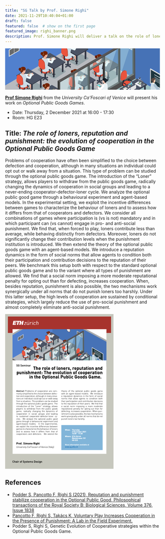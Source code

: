 ```yaml
---
title: "SG Talk by Prof. Simone Righi"
date: 2021-11-29T10:40:04+01:00
draft: false
featured: false  # show on the first page
featured_image: righi_banner.png
description: Prof. Simone Righi will deliver a talk on the role of loners, reputation and punishment the evolution of cooperation in the Optional Public Goods Game.
---
```


![](righi_banner.png)



**[Prof Simone Righi](https://www.simonerighi.org/contacts)** from the *University Ca'Foscari of Venice* will present his work on *Optional Public Goods Games*.

- Date: Thursday, 2 December 2021 at 16:00 - 17:30
- Room: HG E23

## Title: *The role of loners, reputation and punishment: the evolution of cooperation in the Optional Public Goods Game*

Problems of cooperation have often been simplified to the choice between defection and cooperation, although in many situations an individual could opt out or walk away from a situation. This type of problem can be studied through the optional public goods game. The introduction of the “Loner" strategy, allows players to withdraw from the public goods game, radically changing the dynamics of cooperation in social groups and leading to a never-ending cooperator-defector-loner cycle. We analyze the optional public good game through a behavioural experiment and agent-based models. In the experimental setting, we exploit the incentive differences between games to characterize the behaviour of loners and to assess how it differs from that of cooperators and defectors. We consider all combinations of games where participation is (vs is not) mandatory and in which participant can (vs cannot) engage in pro- and anti-social punishment. We find that, when forced to play, loners contribute less than average, while behaving distinctly from defectors. Moreover, loners do not significantly change their contribution levels when the punishment institution is introduced. We then extend the theory of the optional public goods game with an agent-based models. We introduce a reputation dynamics in the form of social norms that allow agents to condition both their participation and contribution decisions to the reputation of their peers. We benchmark this setup both with respect to the standard optional public goods game and to the variant where all types of punishment are allowed. We find that a social norm imposing a more moderate reputational penalty for opting out than for defecting, increases cooperation. When, besides reputation, punishment is also possible, the two mechanisms work synergically under all norms that do not punish loners too harshly. Under this latter setup, the high levels of cooperation are sustained by conditional strategies, which largely reduce the use of pro-social punishment and almost completely eliminate anti-social punishment.


[![](righi_talk_thumnail.png)](righi_poster.pdf)



## References

- [Podder S, Pancotto F, Righi S (2021),  Reputation and punishment stabilize cooperation in the Optional Public Good,  Philosophical transactions of the Royal Society B: Biological Sciences, Volume 376, Issue 1838](http://doi.org/10.1098/rstb.2020.0293)
- [Pancotto F, Righi S, Takács K, Voluntary Play Increases Cooperation in the Presence of Punishment: A Lab in the Field Experiment.](https://ssrn.com/abstract=3908319)
- Podder S, Righi S,  Genetic Evolution of Cooperative strategies within the Optional Public Goods Game.

